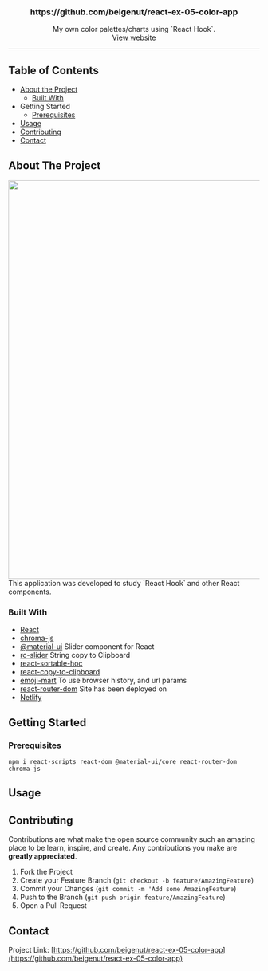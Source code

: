<p align="center">
  <h3 align="center">https://github.com/beigenut/react-ex-05-color-app</h3>
  <p align="center">
  My own color palettes/charts using `React Hook`. <br>
  <a href="url" target="_blank"> View website</a>
</p>
</p>

---

## Table of Contents

- [About the Project](#about-the-project)
  - [Built With](#built-with)
- Getting Started
  - [Prerequisites](#prerequisites)
- [Usage](#usage)
- [Contributing](#contributing)
- [Contact](#contact)

## About The Project

<img src="https://drive.google.com/uc?export=view&id=1uIQIbfBua68H0MSR9wXQgvW8t0rq98wN" width="800px">
 This application was developed to study `React Hook` and other React components.

### Built With

- [React](https://reactjs.org/)
- [chroma-js](https://gka.github.io/chroma.js/)
- [@material-ui](https://material-ui.com/)
  Slider component for React
- [rc-slider](https://www.npmjs.com/package/rc-slider)
  String copy to Clipboard
- [react-sortable-hoc]()
- [react-copy-to-clipboard](https://www.npmjs.com/package/react-copy-to-clipboard)
- [emoji-mart]()
  To use browser history, and url params
- [react-router-dom](https://www.npmjs.com/package/react-router-dom)
  Site has been deployed on
- [Netlify](https://netlify.com)

<!-- GETTING STARTED -->

## Getting Started

### Prerequisites

`npm i react-scripts react-dom @material-ui/core react-router-dom chroma-js`

<!-- USAGE EXAMPLES -->

## Usage

<!-- CONTRIBUTING -->

## Contributing

Contributions are what make the open source community such an amazing place to be learn, inspire, and create. Any contributions you make are **greatly appreciated**.

1. Fork the Project
2. Create your Feature Branch (`git checkout -b feature/AmazingFeature`)
3. Commit your Changes (`git commit -m 'Add some AmazingFeature`)
4. Push to the Branch (`git push origin feature/AmazingFeature`)
5. Open a Pull Request

<!-- CONTACT -->

## Contact

Project Link: [https://github.com/beigenut/react-ex-05-color-app](https://github.com/beigenut/react-ex-05-color-app)
